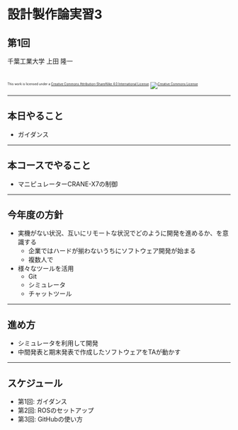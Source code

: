 # 設計製作論実習3

## 第1回

千葉工業大学 上田 隆一

<br />

<p style="font-size:50%">
This work is licensed under a <a rel="license" href="http://creativecommons.org/licenses/by-sa/4.0/">Creative Commons Attribution-ShareAlike 4.0 International License</a>.
<a rel="license" href="http://creativecommons.org/licenses/by-sa/4.0/">
<img alt="Creative Commons License" style="border-width:0" src="https://i.creativecommons.org/l/by-sa/4.0/88x31.png" /></a>
</p>

---

## 本日やること

* ガイダンス

---

## 本コースでやること

* マニピュレーターCRANE-X7の制御


---

## 今年度の方針

* 実機がない状況、互いにリモートな状況でどのように開発を進めるか、を意識する
    * 企業ではハードが揃わないうちにソフトウェア開発が始まる
    * 複数人で
* 様々なツールを活用
    * Git
    * シミュレータ
    * チャットツール

---

## 進め方

* シミュレータを利用して開発
* 中間発表と期末発表で作成したソフトウェアをTAが動かす

---

## スケジュール

* 第1回: ガイダンス
* 第2回: ROSのセットアップ
* 第3回: GitHubの使い方

